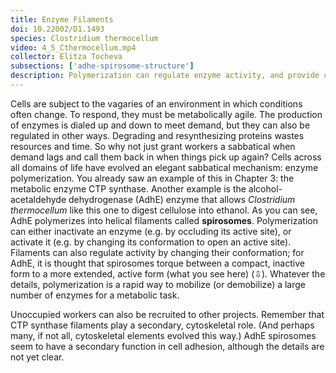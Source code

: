 ```yaml
---
title: Enzyme Filaments
doi: 10.22002/D1.1493
species: Clostridium thermocellum
video: 4_5_Cthermocellum.mp4
collector: Elitza Tocheva
subsections: ['adhe-spirosome-structure']
description: Polymerization can regulate enzyme activity, and provide cytoskeletal filaments, for bacteria like Clostridium thermocellum
---
```


Cells are subject to the vagaries of an environment in which conditions often change. To respond, they must be metabolically agile. The production of enzymes is dialed up and down to meet demand, but they can also be regulated in other ways. Degrading and resynthesizing proteins wastes resources and time. So why not just grant workers a sabbatical when demand lags and call them back in when things pick up again? Cells across all domains of life have evolved an elegant sabbatical mechanism: enzyme polymerization. You already saw an example of this in Chapter 3: the metabolic enzyme CTP synthase. Another example is the alcohol-acetaldehyde dehydrogenase (AdhE) enzyme that allows *Clostridium thermocellum* like this one to digest cellulose into ethanol. As you can see, AdhE polymerizes into helical filaments called **spirosomes**. Polymerization can either inactivate an enzyme (e.g. by occluding its active site), or activate it (e.g. by changing its conformation to open an active site). Filaments can also regulate activity by changing their conformation; for AdhE, it is thought that spirosomes torque between a compact, inactive form to a more extended, active form (what you see here) (⇩). Whatever the details, polymerization is a rapid way to mobilize (or demobilize) a large number of enzymes for a metabolic task.

Unoccupied workers can also be recruited to other projects. Remember that CTP synthase filaments play a secondary, cytoskeletal role. (And perhaps many, if not all, cytoskeletal elements evolved this way.) AdhE spirosomes seem to have a secondary function in cell adhesion, although the details are not yet clear.

